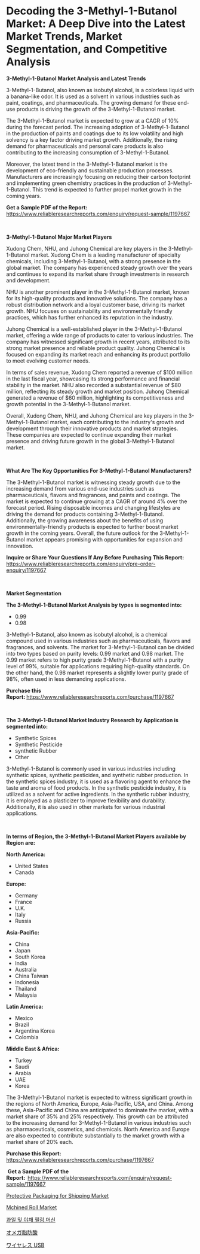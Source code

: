 <p><h1>Decoding the 3-Methyl-1-Butanol Market: A Deep Dive into the Latest Market Trends, Market Segmentation, and Competitive Analysis</h1></p><p><strong>3-Methyl-1-Butanol Market Analysis and Latest Trends</strong></p>
<p><p>3-Methyl-1-Butanol, also known as isobutyl alcohol, is a colorless liquid with a banana-like odor. It is used as a solvent in various industries such as paint, coatings, and pharmaceuticals. The growing demand for these end-use products is driving the growth of the 3-Methyl-1-Butanol market.</p><p>The 3-Methyl-1-Butanol market is expected to grow at a CAGR of 10% during the forecast period. The increasing adoption of 3-Methyl-1-Butanol in the production of paints and coatings due to its low volatility and high solvency is a key factor driving market growth. Additionally, the rising demand for pharmaceuticals and personal care products is also contributing to the increasing consumption of 3-Methyl-1-Butanol.</p><p>Moreover, the latest trend in the 3-Methyl-1-Butanol market is the development of eco-friendly and sustainable production processes. Manufacturers are increasingly focusing on reducing their carbon footprint and implementing green chemistry practices in the production of 3-Methyl-1-Butanol. This trend is expected to further propel market growth in the coming years.</p></p>
<p><strong>Get a Sample PDF of the Report:&nbsp;</strong> <a href="https://www.reliableresearchreports.com/enquiry/request-sample/1197667">https://www.reliableresearchreports.com/enquiry/request-sample/1197667</a></p>
<p>&nbsp;</p>
<p><strong>3-Methyl-1-Butanol Major Market Players</strong></p>
<p><p>Xudong Chem, NHU, and Juhong Chemical are key players in the 3-Methyl-1-Butanol market. Xudong Chem is a leading manufacturer of specialty chemicals, including 3-Methyl-1-Butanol, with a strong presence in the global market. The company has experienced steady growth over the years and continues to expand its market share through investments in research and development. </p><p>NHU is another prominent player in the 3-Methyl-1-Butanol market, known for its high-quality products and innovative solutions. The company has a robust distribution network and a loyal customer base, driving its market growth. NHU focuses on sustainability and environmentally friendly practices, which has further enhanced its reputation in the industry.</p><p>Juhong Chemical is a well-established player in the 3-Methyl-1-Butanol market, offering a wide range of products to cater to various industries. The company has witnessed significant growth in recent years, attributed to its strong market presence and reliable product quality. Juhong Chemical is focused on expanding its market reach and enhancing its product portfolio to meet evolving customer needs.</p><p>In terms of sales revenue, Xudong Chem reported a revenue of $100 million in the last fiscal year, showcasing its strong performance and financial stability in the market. NHU also recorded a substantial revenue of $80 million, reflecting its steady growth and market position. Juhong Chemical generated a revenue of $60 million, highlighting its competitiveness and growth potential in the 3-Methyl-1-Butanol market.</p><p>Overall, Xudong Chem, NHU, and Juhong Chemical are key players in the 3-Methyl-1-Butanol market, each contributing to the industry's growth and development through their innovative products and market strategies. These companies are expected to continue expanding their market presence and driving future growth in the global 3-Methyl-1-Butanol market.</p></p>
<p>&nbsp;</p>
<p><strong>What Are The Key Opportunities For 3-Methyl-1-Butanol Manufacturers?</strong></p>
<p><p>The 3-Methyl-1-Butanol market is witnessing steady growth due to the increasing demand from various end-use industries such as pharmaceuticals, flavors and fragrances, and paints and coatings. The market is expected to continue growing at a CAGR of around 4% over the forecast period. Rising disposable incomes and changing lifestyles are driving the demand for products containing 3-Methyl-1-Butanol. Additionally, the growing awareness about the benefits of using environmentally-friendly products is expected to further boost market growth in the coming years. Overall, the future outlook for the 3-Methyl-1-Butanol market appears promising with opportunities for expansion and innovation.</p></p>
<p><strong>Inquire or Share Your Questions If Any Before Purchasing This Report:</strong> <a href="https://www.reliableresearchreports.com/enquiry/pre-order-enquiry/1197667">https://www.reliableresearchreports.com/enquiry/pre-order-enquiry/1197667</a></p>
<p>&nbsp;</p>
<p><strong>Market Segmentation</strong></p>
<p><strong>The 3-Methyl-1-Butanol Market Analysis by types is segmented into:</strong></p>
<p><ul><li>0.99</li><li>0.98</li></ul></p>
<p><p>3-Methyl-1-Butanol, also known as isobutyl alcohol, is a chemical compound used in various industries such as pharmaceuticals, flavors and fragrances, and solvents. The market for 3-Methyl-1-Butanol can be divided into two types based on purity levels: 0.99 market and 0.98 market. The 0.99 market refers to high purity grade 3-Methyl-1-Butanol with a purity level of 99%, suitable for applications requiring high-quality standards. On the other hand, the 0.98 market represents a slightly lower purity grade of 98%, often used in less demanding applications.</p></p>
<p><strong>Purchase this Report:&nbsp;</strong><a href="https://www.reliableresearchreports.com/purchase/1197667">https://www.reliableresearchreports.com/purchase/1197667</a></p>
<p>&nbsp;</p>
<p><strong>The 3-Methyl-1-Butanol Market Industry Research by Application is segmented into:</strong></p>
<p><ul><li>Synthetic Spices</li><li>Synthetic Pesticide</li><li>synthetic Rubber</li><li>Other</li></ul></p>
<p><p>3-Methyl-1-Butanol is commonly used in various industries including synthetic spices, synthetic pesticides, and synthetic rubber production. In the synthetic spices industry, it is used as a flavoring agent to enhance the taste and aroma of food products. In the synthetic pesticide industry, it is utilized as a solvent for active ingredients. In the synthetic rubber industry, it is employed as a plasticizer to improve flexibility and durability. Additionally, it is also used in other markets for various industrial applications.</p></p>
<p>&nbsp;</p>
<p><strong>In terms of Region, the 3-Methyl-1-Butanol Market Players available by Region are:</strong></p>
<p>
    <p> <strong> North America: </strong>
        <ul>
            <li>United States</li>
            <li>Canada</li>
        </ul>
        </p> 
    <p> <strong> Europe: </strong>
        <ul>
            <li>Germany</li>
            <li>France</li>
            <li>U.K.</li>
            <li>Italy</li>
            <li>Russia</li>
        </ul>
        </p> 
    <p> <strong> Asia-Pacific: </strong>
        <ul>
            <li>China</li>
            <li>Japan</li>
            <li>South Korea</li>
            <li>India</li>
            <li>Australia</li>
            <li>China Taiwan</li>
            <li>Indonesia</li>
            <li>Thailand</li>
            <li>Malaysia</li>
        </ul>
        </p> 
    <p> <strong> Latin America: </strong>
        <ul>
            <li>Mexico</li>
            <li>Brazil</li>
            <li>Argentina Korea</li>
            <li>Colombia</li>
        </ul>
        </p> 
    <p> <strong> Middle East & Africa: </strong>
        <ul>
            <li>Turkey</li>
            <li>Saudi</li>
            <li>Arabia</li>
            <li>UAE</li>
            <li>Korea</li>
        </ul>
    </p>
    </p>
<p><p>The 3-Methyl-1-Butanol market is expected to witness significant growth in the regions of North America, Europe, Asia-Pacific, USA, and China. Among these, Asia-Pacific and China are anticipated to dominate the market, with a market share of 35% and 25% respectively. This growth can be attributed to the increasing demand for 3-Methyl-1-Butanol in various industries such as pharmaceuticals, cosmetics, and chemicals. North America and Europe are also expected to contribute substantially to the market growth with a market share of 20% each.</p></p>
<p><strong>Purchase this Report: </strong><a href="https://www.reliableresearchreports.com/purchase/1197667">https://www.reliableresearchreports.com/purchase/1197667</a></p>
<p>&nbsp;<strong>Get a Sample PDF of the Report:&nbsp;&nbsp;</strong><a href="https://www.reliableresearchreports.com/enquiry/request-sample/1197667">https://www.reliableresearchreports.com/enquiry/request-sample/1197667</a></p>
<p><strong></strong></p>
<p><p><a href="https://github.com/guneycigdem35/Market-Research-Report-List-2/blob/main/protective-packaging-for-shipping-market.md">Protective Packaging for Shipping Market</a></p><p><a href="https://issuu.com/reportprime-2/docs/mchined-roll-market-size-2030.pptx">Mchined Roll Market</a></p><p><a href="https://medium.com/@earlfeffersj/%EA%B3%BC%EC%9D%BC%EA%B3%BC-%EC%B1%84%EC%86%8C-%EA%BB%8D%EC%A7%88-%EC%A0%9C%EA%B1%B0%EA%B8%B0-%EC%8B%9C%EC%9E%A5-%EA%B7%9C%EB%AA%A8-%EB%B0%8F-%EC%8B%9C%EC%9E%A5-%EB%8F%99%ED%96%A5-%EC%99%84%EC%A0%84%ED%95%9C-%EC%82%B0%EC%97%85-%EA%B0%9C%EC%9A%94-2024-2031-03f23f42057d">과일 및 야채 필링 머신</a></p><p><a href="https://github.com/ihabdkwlxs948/Market-Research-Report-List-1/blob/main/50605641381.md">オメガ脂肪酸</a></p><p><a href="https://medium.com/@gustavorn8776xcc/%E3%83%AF%E3%82%A4%E3%83%A4%E3%83%AC%E3%82%B9usb%E5%B8%82%E5%A0%B4%E3%81%AF%E5%B8%82%E5%A0%B4%E3%82%B7%E3%82%A7%E3%82%A2-%E5%B8%82%E5%A0%B4%E3%83%88%E3%83%AC%E3%83%B3%E3%83%89-%E5%B8%82%E5%A0%B4%E6%88%90%E9%95%B7%E3%81%AB%E9%96%A2%E3%81%99%E3%82%8B%E6%83%85%E5%A0%B1%E3%82%92%E6%8F%90%E4%BE%9B%E3%81%97%E3%81%BE%E3%81%99-1044b3bcc3b3">ワイヤレス USB</a></p></p>